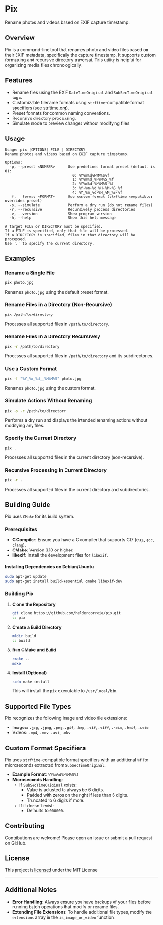 # Pix

Rename photos and videos based on EXIF capture timestamp.

## Overview

Pix is a command-line tool that renames photo and video files based on their
EXIF metadata, specifically the capture timestamp. It supports custom formatting
and recursive directory traversal. This utility is helpful for organizing media
files chronologically.

## Features

- Rename files using the EXIF `DateTimeOriginal` and `SubSecTimeOriginal` tags.
- Customizable filename formats using `strftime`-compatible format specifiers (see [strftime.org](https://strftime.org/)).
- Preset formats for common naming conventions.
- Recursive directory processing.
- Simulate mode to preview changes without modifying files.

## Usage

```
Usage: pix [OPTIONS] FILE | DIRECTORY
Rename photos and videos based on EXIF capture timestamp.

Options:
  -p, --preset <NUMBER>      Use predefined format preset (default is 0):
                               0: %Y%m%d%H%M%S%f
                               1: %Y%m%d_%H%M%S_%f
                               2: %Y%m%d-%H%M%S-%f
                               3: %Y-%m-%d_%H-%M-%S_%f
                               4: %Y_%m_%d-%H_%M_%S-%f
  -f, --format <FORMAT>      Use custom format (strftime-compatible; overrides preset)
  -s, --simulate             Perform a dry run (do not rename files)
  -r, --recursive            Recursively process directories
  -v, --version              Show program version
  -h, --help                 Show this help message

A target FILE or DIRECTORY must be specified.
If a FILE is specified, only that file will be processed.
If a DIRECTORY is specified, files in that directory will be processed.
Use '.' to specify the current directory.
```

## Examples

### Rename a Single File

```bash
pix photo.jpg
```

Renames `photo.jpg` using the default preset format.

### Rename Files in a Directory (Non-Recursive)

```bash
pix /path/to/directory
```

Processes all supported files in `/path/to/directory`.

### Rename Files in a Directory Recursively

```bash
pix -r /path/to/directory
```

Processes all supported files in `/path/to/directory` and its subdirectories.

### Use a Custom Format

```bash
pix -f "%Y_%m_%d__%H%M%S" photo.jpg
```

Renames `photo.jpg` using the custom format.

### Simulate Actions Without Renaming

```bash
pix -s -r /path/to/directory
```

Performs a dry run and displays the intended renaming actions without modifying any files.

### Specify the Current Directory

```bash
pix .
```

Processes all supported files in the current directory (non-recursive).

### Recursive Processing in Current Directory

```bash
pix -r .
```

Processes all supported files in the current directory and subdirectories.

## Building Guide

Pix uses `CMake` for its build system.

### Prerequisites

- **C Compiler**: Ensure you have a C compiler that supports C17 (e.g., `gcc`, `clang`).
- **CMake**: Version 3.10 or higher.
- **libexif**: Install the development files for `libexif`.

#### Installing Dependencies on Debian/Ubuntu

```bash
sudo apt-get update
sudo apt-get install build-essential cmake libexif-dev
```

### Building Pix

1. **Clone the Repository**

   ```bash
   git clone https://github.com/heldercorreia/pix.git
   cd pix
   ```

2. **Create a Build Directory**

   ```bash
   mkdir build
   cd build
   ```

3. **Run CMake and Build**

   ```bash
   cmake ..
   make
   ```

4. **Install (Optional)**

   ```bash
   sudo make install
   ```

   This will install the `pix` executable to `/usr/local/bin`.

## Supported File Types

Pix recognizes the following image and video file extensions:

- Images: `.jpg`, `.jpeg`, `.png`, `.gif`, `.bmp`, `.tif`, `.tiff`, `.heic`, `.heif`, `.webp`
- Videos: `.mp4`, `.mov`, `.avi`, `.mkv`

## Custom Format Specifiers

Pix uses `strftime`-compatible format specifiers with an additional `%f` for microseconds extracted from `SubSecTimeOriginal`.

- **Example Format**: `%Y%m%d%H%M%S%f`
- **Microseconds Handling**:
  - If `SubSecTimeOriginal` exists:
    - Value is adjusted to always be 6 digits.
    - Padded with zeros on the right if less than 6 digits.
    - Truncated to 6 digits if more.
  - If it doesn't exist:
    - Defaults to `000000`.

## Contributing

Contributions are welcome! Please open an issue or submit a pull request on GitHub.

## License

This project is [licensed](LICENSE) under the MIT License.

---

## **Additional Notes**

- **Error Handling**: Always ensure you have backups of your files before running batch operations that modify or rename files.
- **Extending File Extensions**: To handle additional file types, modify the `extensions` array in the `is_image_or_video` function.


